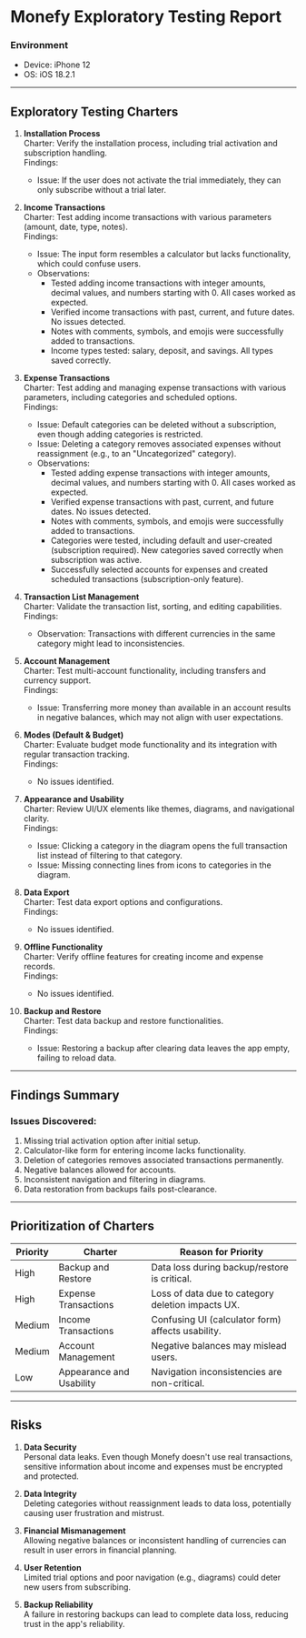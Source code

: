 # Monefy Exploratory Testing Report

### Environment
- Device: iPhone 12
- OS: iOS 18.2.1

---

## Exploratory Testing Charters
1. **Installation Process**  
   Charter: Verify the installation process, including trial activation and subscription handling.  
   Findings:
    - Issue: If the user does not activate the trial immediately, they can only subscribe without a trial later.

2. **Income Transactions**  
   Charter: Test adding income transactions with various parameters (amount, date, type, notes).  
   Findings:
    - Issue: The input form resembles a calculator but lacks functionality, which could confuse users.
    - Observations:
        - Tested adding income transactions with integer amounts, decimal values, and numbers starting with 0. All cases worked as expected.
        - Verified income transactions with past, current, and future dates. No issues detected.
        - Notes with comments, symbols, and emojis were successfully added to transactions.
        - Income types tested: salary, deposit, and savings. All types saved correctly.

3. **Expense Transactions**  
   Charter: Test adding and managing expense transactions with various parameters, including categories and scheduled options.  
   Findings:
    - Issue: Default categories can be deleted without a subscription, even though adding categories is restricted.
    - Issue: Deleting a category removes associated expenses without reassignment (e.g., to an "Uncategorized" category).
    - Observations:
        - Tested adding expense transactions with integer amounts, decimal values, and numbers starting with 0. All cases worked as expected.
        - Verified expense transactions with past, current, and future dates. No issues detected.
        - Notes with comments, symbols, and emojis were successfully added to transactions.
        - Categories were tested, including default and user-created (subscription required). New categories saved correctly when subscription was active.
        - Successfully selected accounts for expenses and created scheduled transactions (subscription-only feature).

4. **Transaction List Management**  
   Charter: Validate the transaction list, sorting, and editing capabilities.  
   Findings:
    - Observation: Transactions with different currencies in the same category might lead to inconsistencies.

5. **Account Management**  
   Charter: Test multi-account functionality, including transfers and currency support.  
   Findings:
    - Issue: Transferring more money than available in an account results in negative balances, which may not align with user expectations.

6. **Modes (Default & Budget)**  
   Charter: Evaluate budget mode functionality and its integration with regular transaction tracking.  
   Findings:
    - No issues identified.

7. **Appearance and Usability**  
   Charter: Review UI/UX elements like themes, diagrams, and navigational clarity.  
   Findings:
    - Issue: Clicking a category in the diagram opens the full transaction list instead of filtering to that category.
    - Issue: Missing connecting lines from icons to categories in the diagram.

8. **Data Export**  
   Charter: Test data export options and configurations.  
   Findings:
    - No issues identified.

9. **Offline Functionality**  
   Charter: Verify offline features for creating income and expense records.  
   Findings:
    - No issues identified.

10. **Backup and Restore**  
    Charter: Test data backup and restore functionalities.  
    Findings:
    - Issue: Restoring a backup after clearing data leaves the app empty, failing to reload data.

---

## Findings Summary
### Issues Discovered:
1. Missing trial activation option after initial setup.
2. Calculator-like form for entering income lacks functionality.
3. Deletion of categories removes associated transactions permanently.
4. Negative balances allowed for accounts.
5. Inconsistent navigation and filtering in diagrams.
6. Data restoration from backups fails post-clearance.

---

## Prioritization of Charters

| Priority | Charter                        | Reason for Priority                                  |
|----------|--------------------------------|----------------------------------------------------|
| High     | Backup and Restore            | Data loss during backup/restore is critical.       |
| High     | Expense Transactions          | Loss of data due to category deletion impacts UX.  |
| Medium   | Income Transactions           | Confusing UI (calculator form) affects usability.  |
| Medium   | Account Management            | Negative balances may mislead users.               |
| Low      | Appearance and Usability      | Navigation inconsistencies are non-critical.       |

---

## Risks
1. **Data Security**  
   Personal data leaks. Even though Monefy doesn't use real transactions, sensitive information about income and expenses must be encrypted and protected.

2. **Data Integrity**  
   Deleting categories without reassignment leads to data loss, potentially causing user frustration and mistrust.

3. **Financial Mismanagement**  
   Allowing negative balances or inconsistent handling of currencies can result in user errors in financial planning.

4. **User Retention**  
   Limited trial options and poor navigation (e.g., diagrams) could deter new users from subscribing.

5. **Backup Reliability**  
   A failure in restoring backups can lead to complete data loss, reducing trust in the app's reliability.
